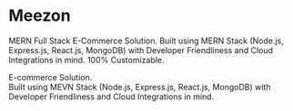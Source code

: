 # Meezon
MERN Full Stack E-Commerce Solution. Built using MERN Stack (Node.js, Express.js, React.js, MongoDB) with Developer Friendliness and Cloud Integrations in mind. 100% Customizable. 

<p>
E-commerce Solution. 
<br>Built using MEVN Stack (Node.js, Express.js, React.js, MongoDB) with Developer Friendliness and Cloud Integrations in mind.
<br>
